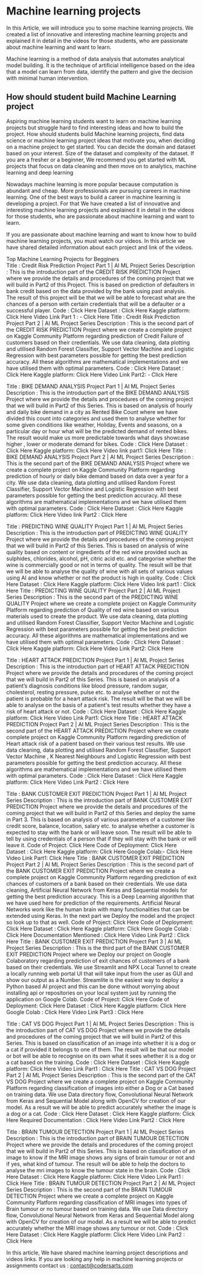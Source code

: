 # Machine learning projects

In this Article, we will introduce you to some  machine learning projects. We created a list of innovative and interesting machine learning projects and explained it in detail in the videos for those students, who are passionate about machine learning and want to learn. 

Machine learning is a method of data analysis that automates analytical model building. It is the technique of artificial intelligence based on the idea that a model can learn from data, identify the pattern and give the decision with minimal human intervention. 

## How should student build Machine Learning project
Aspiring machine learning students want to learn on machine learning projects but struggle hard to find interesting ideas and how to build the project. How should students build Machine learning projects, find data science or machine learning project ideas that motivate you, when deciding on a machine project to get started. You can decide the domain and dataset based on your interest. Size of the dataset and complexity of the dataset. If you are a fresher or a beginner, We recommend you get started with ML projects that focus on data cleaning and then move on to analytics, machine learning and deep learning   

Nowadays machine learning is more popular because computation is abundant and cheap. More professionals are pursuing careers in machine learning. One of the best ways to build a career in machine learning is developing a project. For that We have created a list of innovative and interesting machine learning projects and explained it in detail in the videos for those students, who are passionate about machine learning and want to learn. 

If you are passionate about machine learning and want to know how to build machine learning projects, you must watch our videos. In this article we have shared detailed information about each project and link of the videos. 

Top Machine Learning Projects for Begginers  
Title : Credit Risk Prediction Project Part 1 | AI ML Project Series
Description : This is the introduction part of the CREDIT RISK PREDICTION Project where we provide the details and procedures of the coming project that we will build in Part2 of this Project. This is based on prediction of defaulters in bank credit based on the data provided by the bank using past analysis. The result of this project will be that we will be able to forecast what are the chances of a person with certain credentials that will be a defaulter or a successful player.
Code : Click Here
Dataset : Click Here
Kaggle platform: Click Here
Video Link Part 1 : - Click Here
Title : Credit Risk Prediction Project Part 2 | AI ML Project Series
Description : This is the second part of the CREDIT RISK PREDICTION Project where we create a complete project on Kaggle Community Platform regarding prediction of Credit Failure of customers based on their credentials. We use data cleaning, data plotting and utilised Random Forest Classifier, Support Vector Machine and Logistic Regression with best parameters possible for getting the best prediction accuracy. All these algorithms are mathematical implementations and we have utilised them with optimal parameters.
Code : Click Here
Dataset : Click Here
Kaggle platform: Click Here
Video Link Part2: - Click Here

Title : BIKE DEMAND ANALYSIS Project Part 1 | AI ML Project Series
Description : This is the introduction part of the BIKE DEMAND ANALYSIS Project where we provide the details and procedures of the coming project that we will build in Part2 of this Series. This is based on analysis of hourly and daily bike demand in a city as Rented Bike Count where we have divided this count into categories and used them to analyse whether for some given conditions like weather, Holiday, Events and seasons, on a particular day or hour what will be the predicted demand of rented bikes. The result would make us more predictable towards what days showcase higher , lower or moderate demand for bikes.
Code : Click Here
Dataset : Click Here
Kaggle platform: Click Here
Video link part1: Click Here
Title : BIKE DEMAND ANALYSIS Project Part 2 | AI ML Project Series
Description : This is the second part of the BIKE DEMAND ANALYSIS Project where we create a complete project on Kaggle Community Platform regarding prediction of hourly or daily bike demand based on data over a year for a city. We use data cleaning, data plotting and utilised Random Forest Classifier, Support Vector Machine and Logistic Regression with best parameters possible for getting the best prediction accuracy. All these algorithms are mathematical implementations and we have utilised them with optimal parameters.
Code : Click Here
Dataset : Click Here
Kaggle platform: Click Here
Video link Part2 : Click Here

Title : PREDICTING WINE QUALITY Project Part 1 | AI ML Project Series
Description : This is the introduction part of PREDICTING WINE QUALITY Project where we provide the details and procedures of the coming project that we will build in Part2 of this Series. This is based on analysis of wine quality based on content or ingredients of the red wine provided such as sulphides, chlorides, alcohol, pH, citric acid etc. and categorise whether the wine is commercially good or not in terms of quality. The result will be that we will be able to analyse the quality of wine with all sets of various values using AI and know whether or not the product is high in quality.
Code : Click Here
Dataset : Click Here
Kaggle platform: Click Here
Video link part1 : Click Here
Title : PREDICTING WINE QUALITY Project Part 2 | AI ML Project Series
Description : This is the second part of the PREDICTING WINE QUALITY Project where we create a complete project on Kaggle Community Platform regarding prediction of Quality of red wine based on various materials used to create the product. We use data cleaning, data plotting and utilised Random Forest Classifier, Support Vector Machine and Logistic Regression with best parameters possible for getting the best prediction accuracy. All these algorithms are mathematical implementations and we have utilised them with optimal parameters.
Code : Click Here
Dataset : Click Here
Kaggle platform: Click Here
Video Link Part2: Click Here

Title : HEART ATTACK PREDICTION Project Part 1 | AI ML Project Series
Description : This is the introduction part of HEART ATTACK PREDICTION Project where we provide the details and procedures of the coming project that we will build in Part2 of this Series. This is based on analysis of a patient’s diagnosis conditions like blood pressure, random sugar, cholesterol, resting pressure, pulse etc. to analyse whether or not the patient is probable for a heart attack risk. The result will be that we will be able to analyse on the basis of a patient's test results whether they have a risk of heart attack or not.
Code : Click Here
Dataset : Click Here
Kaggle platform: Click Here
Video Link Part1: Click Here
Title : HEART ATTACK PREDICTION Project Part 2 | AI ML Project Series
Description : This is the second part of the HEART ATTACK PREDICTION Project where we create complete project on Kaggle Community Platform regarding prediction of Heart attack risk of a patient based on their various test results. We use data cleaning, data plotting and utilised Random Forest Classifier, Support Vector Machine , K Nearest Neighbours and Logistic Regression with best parameters possible for getting the best prediction accuracy. All these algorithms are mathematical implementations and we have utilised them with optimal parameters.
Code : Click Here
Dataset : Click Here
Kaggle platform: Click Here
Video Link Part2 : Click Here

Title : BANK CUSTOMER EXIT PREDICTION Project Part 1 | AI ML Project Series
Description : This is the introduction part of BANK CUSTOMER EXIT PREDICTION Project where we provide the details and procedures of the coming project that we will build in Part2 of this Series and deploy the same in Part 3. This is based on analysis of various parameters of a customer like credit score, balance, location, salary etc. to analyse whether a customer is expected to stay with the bank or will leave soon. The result will be able to tell by using credentials of a person that if they will stay with the bank or will leave it.
Code of Project: Click Here
Code of Deployment: Click Here
Dataset : Click Here
Kaggle platform: Click Here
Google Colab:- Click Here
Video Link Part1: Click Here
Title : BANK CUSTOMER EXIT PREDICTION Project Part 2 | AI ML Project Series
Description : This is the second part of the BANK CUSTOMER EXIT PREDICTION Project where we create a complete project on Kaggle Community Platform regarding prediction of exit chances of customers of a bank based on their credentials. We use data cleaning, Artificial Neural Network from Keras and Sequential models for getting the best prediction accuracy. This is a Deep Learning algorithm that we have used here for prediction of the requirements.
Artificial Neural Networks work like the human brain with many functionalities that can be extended using Keras. In the next part we Deploy the model and the project so look up to that as well.
Code of Project: Click Here
Code of Deployment: Click Here
Dataset : Click Here
Kaggle platform: Click Here
Google Colab : Click Here
Documentation Mentioned : Click Here
Video Link Part2 : Click Here
Title : BANK CUSTOMER EXIT PREDICTION Project Part 3 | AI ML Project Series
Description : This is the third part of the BANK CUSTOMER EXIT PREDICTION Project where we Deploy our project on Google Colaboratory regarding prediction of exit chances of customers of a bank based on their credentials. We use Streamlit and NPX Local Tunnel to create a locally running web portal UI that will take input from the user as GUI and show our output as a Number.
Streamlite is the easiest way to deploy a Python based AI project and this can be done without worrying about installing api or repositories on your local system just by running the application on Google Colab.
Code of Project: Click Here
Code of Deployment: Click Here
Dataset : Click Here
Kaggle platform: Click Here
Google Colab : Click Here
Video Link Part3 : Click Here

Title : CAT VS DOG Project Part 1 | AI ML Project Series
Description : This is the introduction part of CAT VS DOG Project where we provide the details and procedures of the coming project that we will build in Part2 of this Series. This is based on classification of an image into whether it is a dog or a cat if provided it belongs to one of them. The result will be that our model or bot will be able to recognise on its own what it sees whether it is a dog or a cat based on the training.
Code : Click Here
Dataset : Click Here
Kaggle platform: Click Here
Video Link Part1 : Click Here
Title : CAT VS DOG Project Part 2 | AI ML Project Series
Description : This is the second part of the CAT VS DOG Project where we create a complete project on Kaggle Community Platform regarding classification of images into either a Dog or a Cat based on training data. We use Data directory flow, Convolutional Neural Network from Keras and Sequential Model along with OpenCV for creation of our model. As a result we will be able to predict accurately whether the image is a dog or a cat.
Code : Click Here
Dataset : Click Here
Kaggle platform: Click Here
Required Documentation : Click Here
Video Link Part2 : Click Here

Title : BRAIN TUMOUR DETECTION Project Part 1 | AI ML Project Series
Description : This is the introduction part of BRAIN TUMOUR DETECTION Project where we provide the details and procedures of the coming project that we will build in Part2 of this Series. This is based on classification of an image  to know if the MRI image shows any signs of brain tumour or not and if yes, what kind of tumour. The result will be able to help the doctors to analyse the mri images to know the tumour state in the brain. 
Code : Click Here
Dataset : Click Here
Kaggle platform: Click Here
Video Link Part1 : Click Here
Title : BRAIN TUMOUR DETECTION Project Part 2 | AI ML Project Series
Description : This is the second part of the BRAIN TUMOUR DETECTION Project where we create a complete project on Kaggle Community Platform regarding classification of MRI images into types of Brain tumour or no tumour based on training data. We use Data directory flow, Convolutional Neural Network from Keras and Sequential Model along with OpenCV for creation of our model. As a result we will be able to predict accurately whether the MRI image shows any tumour or not.
Code : Click Here
Dataset : Click Here
Kaggle platform: Click Here
Video Link Part2 : Click Here

In this article, We have shared machine learning project descriptions and videos links. If you are looking any help in machine learning projects or assignments contact us : contact@codersarts.com

